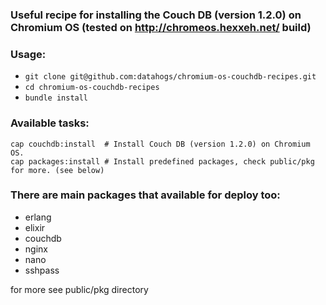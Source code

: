 ### Useful recipe for installing the Couch DB (version 1.2.0) on Chromium OS (tested on http://chromeos.hexxeh.net/ build)

### Usage:
* `git clone git@github.com:datahogs/chromium-os-couchdb-recipes.git`
* `cd chromium-os-couchdb-recipes`
* `bundle install`

### Available tasks:
    cap couchdb:install  # Install Couch DB (version 1.2.0) on Chromium OS.
    cap packages:install # Install predefined packages, check public/pkg for more. (see below)

### There are main packages that available for deploy too:

  * erlang
  * elixir
  * couchdb
  * nginx
  * nano
  * sshpass

for more see public/pkg directory